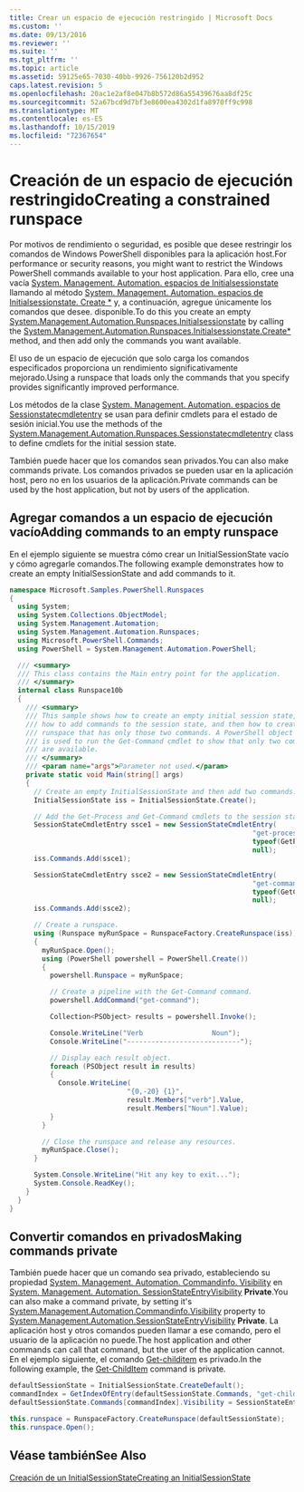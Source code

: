```yaml
---
title: Crear un espacio de ejecución restringido | Microsoft Docs
ms.custom: ''
ms.date: 09/13/2016
ms.reviewer: ''
ms.suite: ''
ms.tgt_pltfrm: ''
ms.topic: article
ms.assetid: 59125e65-7030-40bb-9926-756120b2d952
caps.latest.revision: 5
ms.openlocfilehash: 20ac1e2af8e047b8b572d86a55439676aa8df25c
ms.sourcegitcommit: 52a67bcd9d7bf3e8600ea4302d1fa8970ff9c998
ms.translationtype: MT
ms.contentlocale: es-ES
ms.lasthandoff: 10/15/2019
ms.locfileid: "72367654"
---
```

# <a name="creating-a-constrained-runspace"></a><span data-ttu-id="9381e-102">Creación de un espacio de ejecución restringido</span><span class="sxs-lookup"><span data-stu-id="9381e-102">Creating a constrained runspace</span></span>

<span data-ttu-id="9381e-103">Por motivos de rendimiento o seguridad, es posible que desee restringir los comandos de Windows PowerShell disponibles para la aplicación host.</span><span class="sxs-lookup"><span data-stu-id="9381e-103">For performance or security reasons, you might want to restrict the Windows PowerShell commands available to your host application.</span></span> <span data-ttu-id="9381e-104">Para ello, cree una vacía [System. Management. Automation. espacios de Initialsessionstate](/dotnet/api/System.Management.Automation.Runspaces.InitialSessionState) llamando al método [System. Management. Automation. espacios de Initialsessionstate. Create \*](/dotnet/api/System.Management.Automation.Runspaces.InitialSessionState.Create) y, a continuación, agregue únicamente los comandos que desee. disponible.</span><span class="sxs-lookup"><span data-stu-id="9381e-104">To do this you create an empty [System.Management.Automation.Runspaces.Initialsessionstate](/dotnet/api/System.Management.Automation.Runspaces.InitialSessionState) by calling the [System.Management.Automation.Runspaces.Initialsessionstate.Create\*](/dotnet/api/System.Management.Automation.Runspaces.InitialSessionState.Create) method, and then add only the commands you want available.</span></span>

 <span data-ttu-id="9381e-105">El uso de un espacio de ejecución que solo carga los comandos especificados proporciona un rendimiento significativamente mejorado.</span><span class="sxs-lookup"><span data-stu-id="9381e-105">Using a runspace that loads only the commands that you specify provides significantly improved performance.</span></span>

 <span data-ttu-id="9381e-106">Los métodos de la clase [System. Management. Automation. espacios de Sessionstatecmdletentry](/dotnet/api/System.Management.Automation.Runspaces.SessionStateCmdletEntry) se usan para definir cmdlets para el estado de sesión inicial.</span><span class="sxs-lookup"><span data-stu-id="9381e-106">You use the methods of the [System.Management.Automation.Runspaces.Sessionstatecmdletentry](/dotnet/api/System.Management.Automation.Runspaces.SessionStateCmdletEntry) class to define cmdlets for the initial session state.</span></span>

 <span data-ttu-id="9381e-107">También puede hacer que los comandos sean privados.</span><span class="sxs-lookup"><span data-stu-id="9381e-107">You can also make commands private.</span></span> <span data-ttu-id="9381e-108">Los comandos privados se pueden usar en la aplicación host, pero no en los usuarios de la aplicación.</span><span class="sxs-lookup"><span data-stu-id="9381e-108">Private commands can be used by the host application, but not by users of the application.</span></span>

## <a name="adding-commands-to-an-empty-runspace"></a><span data-ttu-id="9381e-109">Agregar comandos a un espacio de ejecución vacío</span><span class="sxs-lookup"><span data-stu-id="9381e-109">Adding commands to an empty runspace</span></span>

 <span data-ttu-id="9381e-110">En el ejemplo siguiente se muestra cómo crear un InitialSessionState vacío y cómo agregarle comandos.</span><span class="sxs-lookup"><span data-stu-id="9381e-110">The following example demonstrates how to create an empty InitialSessionState and add commands to it.</span></span>

```csharp
namespace Microsoft.Samples.PowerShell.Runspaces
{
  using System;
  using System.Collections.ObjectModel;
  using System.Management.Automation;
  using System.Management.Automation.Runspaces;
  using Microsoft.PowerShell.Commands;
  using PowerShell = System.Management.Automation.PowerShell;

  /// <summary>
  /// This class contains the Main entry point for the application.
  /// </summary>
  internal class Runspace10b
  {
    /// <summary>
    /// This sample shows how to create an empty initial session state,
    /// how to add commands to the session state, and then how to create a
    /// runspace that has only those two commands. A PowerShell object
    /// is used to run the Get-Command cmdlet to show that only two commands
    /// are available.
    /// </summary>
    /// <param name="args">Parameter not used.</param>
    private static void Main(string[] args)
    {
      // Create an empty InitialSessionState and then add two commands.
      InitialSessionState iss = InitialSessionState.Create();

      // Add the Get-Process and Get-Command cmdlets to the session state.
      SessionStateCmdletEntry ssce1 = new SessionStateCmdletEntry(
                                                            "get-process",
                                                            typeof(GetProcessCommand),
                                                            null);
      iss.Commands.Add(ssce1);

      SessionStateCmdletEntry ssce2 = new SessionStateCmdletEntry(
                                                            "get-command",
                                                            typeof(GetCommandCommand),
                                                            null);
      iss.Commands.Add(ssce2);

      // Create a runspace.
      using (Runspace myRunSpace = RunspaceFactory.CreateRunspace(iss))
      {
        myRunSpace.Open();
        using (PowerShell powershell = PowerShell.Create())
        {
          powershell.Runspace = myRunSpace;

          // Create a pipeline with the Get-Command command.
          powershell.AddCommand("get-command");

          Collection<PSObject> results = powershell.Invoke();

          Console.WriteLine("Verb                 Noun");
          Console.WriteLine("----------------------------");

          // Display each result object.
          foreach (PSObject result in results)
          {
            Console.WriteLine(
                             "{0,-20} {1}",
                             result.Members["verb"].Value,
                             result.Members["Noun"].Value);
          }
        }

        // Close the runspace and release any resources.
        myRunSpace.Close();
      }

      System.Console.WriteLine("Hit any key to exit...");
      System.Console.ReadKey();
    }
  }
}
```

## <a name="making-commands-private"></a><span data-ttu-id="9381e-111">Convertir comandos en privados</span><span class="sxs-lookup"><span data-stu-id="9381e-111">Making commands private</span></span>

 <span data-ttu-id="9381e-112">También puede hacer que un comando sea privado, estableciendo su propiedad [System. Management. Automation. Commandinfo. Visibility](/dotnet/api/System.Management.Automation.CommandInfo.Visibility) en [System. Management. Automation. SessionStateEntryVisibility](/dotnet/api/System.Management.Automation.SessionStateEntryVisibility) **Private**.</span><span class="sxs-lookup"><span data-stu-id="9381e-112">You can also make a command private, by setting it's [System.Management.Automation.Commandinfo.Visibility](/dotnet/api/System.Management.Automation.CommandInfo.Visibility) property to [System.Management.Automation.SessionStateEntryVisibility](/dotnet/api/System.Management.Automation.SessionStateEntryVisibility) **Private**.</span></span> <span data-ttu-id="9381e-113">La aplicación host y otros comandos pueden llamar a ese comando, pero el usuario de la aplicación no puede.</span><span class="sxs-lookup"><span data-stu-id="9381e-113">The host application and other commands can call that command, but the user of the application cannot.</span></span> <span data-ttu-id="9381e-114">En el ejemplo siguiente, el comando [Get-childitem](/powershell/module/Microsoft.PowerShell.Management/Get-ChildItem) es privado.</span><span class="sxs-lookup"><span data-stu-id="9381e-114">In the following example, the [Get-ChildItem](/powershell/module/Microsoft.PowerShell.Management/Get-ChildItem) command is private.</span></span>

```csharp
defaultSessionState = InitialSessionState.CreateDefault();
commandIndex = GetIndexOfEntry(defaultSessionState.Commands, "get-childitem");
defaultSessionState.Commands[commandIndex].Visibility = SessionStateEntryVisibility.Private;

this.runspace = RunspaceFactory.CreateRunspace(defaultSessionState);
this.runspace.Open();
```

## <a name="see-also"></a><span data-ttu-id="9381e-115">Véase también</span><span class="sxs-lookup"><span data-stu-id="9381e-115">See Also</span></span>

 [<span data-ttu-id="9381e-116">Creación de un InitialSessionState</span><span class="sxs-lookup"><span data-stu-id="9381e-116">Creating an InitialSessionState</span></span>](./creating-an-initialsessionstate.md)
